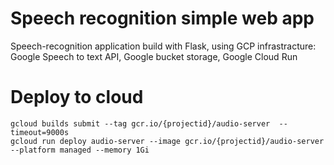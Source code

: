 # Speech recognition simple web app

Speech-recognition application build with Flask, using GCP infrastracture: Google Speech to text API, Google bucket storage, Google Cloud Run

# Deploy to cloud
```
gcloud builds submit --tag gcr.io/{projectid}/audio-server  --timeout=9000s
gcloud run deploy audio-server --image gcr.io/{projectid}/audio-server --platform managed --memory 1Gi
```
